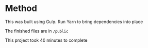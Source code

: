 # Method

This was built using Gulp. Run Yarn to bring dependencies into place

The finished files are in ```/public```

This project took 40 minutes to complete